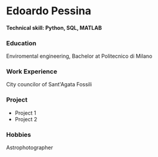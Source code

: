 # Edoardo Pessina 

#### Technical skill: Python, SQL, MATLAB

### Education 
Enviromental engineering, Bachelor at Politecnico di Milano 

### Work Experience 
City ​​councilor of Sant'Agata Fossili

### Project
- Project 1
- Project 2

### Hobbies 
Astrophotographer
